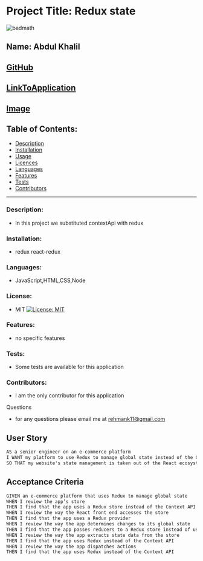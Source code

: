

# Project Title: Redux state
![badmath](https://img.shields.io/github/languages/top/nielsenjared/badmath)

## Name: Abdul Khalil

## [GitHub](https://github.com/absk786)
## [LinkToApplication](https://github.com/absk786)
## [Image](https://github.com/absk786)

## Table of Contents:
* [Description](https://github.com/absk786/assignment7/blob/main/README.md#Description)
* [Installation](https://github.com/absk786/assignment7/blob/main/README.md#Installation)
* [Usage](https://github.com/absk786/assignment7/blob/main/README.md#Usage)
* [Licences](https://github.com/absk786/assignment7/blob/main/README.md#License)
* [Languages](https://github.com/absk786/assignment7/blob/main/README.md#Languages)
* [Features](https://github.com/absk786/assignment7/blob/main/README.md#Features)
* [Tests](https://github.com/absk786/assignment7/blob/main/README.md#Tests)
* [Contributors](https://github.com/absk786/assignment7/blob/main/README.md#Contributors)

-------------------------------------------------------------------------------------
### Description: 
* In this project we substituted contextApi with redux

### Installation: 
* redux react-redux
### Languages: 
* JavaScript,HTML,CSS,Node

### License:
* MIT [![License: MIT](https://img.shields.io/badge/License-MIT-yellow.svg)](https://opensource.org/licenses/MIT)

### Features: 
* no specific features

### Tests: 
* Some tests are available for this application

### Contributors: 
* I am the only contributor for this application

Questions
* for any questions please email me at rehmank11@gmail.com

## User Story

```md
AS a senior engineer on an e-commerce platform
I WANT my platform to use Redux to manage global state instead of the Context API
SO THAT my website's state management is taken out of the React ecosystem
```
## Acceptance Criteria

```md
GIVEN an e-commerce platform that uses Redux to manage global state
WHEN I review the app’s store
THEN I find that the app uses a Redux store instead of the Context API
WHEN I review the way the React front end accesses the store
THEN I find that the app uses a Redux provider
WHEN I review the way the app determines changes to its global state
THEN I find that the app passes reducers to a Redux store instead of using the Context API
WHEN I review the way the app extracts state data from the store
THEN I find that the app uses Redux instead of the Context API
WHEN I review the way the app dispatches actions
THEN I find that the app uses Redux instead of the Context API
```